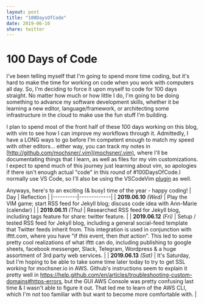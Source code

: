 ```yaml
---
layout: post
title: "100DaysOfCode"
date: 2019-06-10
share: twitter
---
```

# 100 Days of Code
I've been telling myself that I'm going to spend more time coding, but it's hard to make the time for working on code when you work with computers all day. So, I'm deciding to force it upon myself to code for 100 days straight. No matter how much or how little I do, I'm going to be doing something to advance my software development skills, whether it be learning a new editor, language/framework, or architecting some infrastructure in the cloud to make use the fun stuff I'm building. 

I plan to spend most of the front half of these 100 days working on this blog, with vim to see how I can improve my workflows through it. Admittedly, I have a LONG ways to go before I'm competent enough to match my speed with other editors... either way, you can track my notes in [http://github.com/mochsner/.vim](mochsner/.vim), where I'll be documentating things that I learn, as well as files for my vim customizations. I expect to spend much of this journey just learning about vim, so apologies if there isn't enough actual "code" in this round of #100DaysOfCode.I normally use VS Code, so I'll also be using the VSCodeVim [plugin](https://marketplace.visualstudio.com/items?itemName=vscodevim.vim) as well.

Anyways, here's to an exciting (& busy) time of the year - happy coding!
| Day | Reflection |
|----------|-------------|
| **2019.06.10** _(Wed)_ | Play the VIM game; start RSS feed for Jekyll blog; discuss code idea with Ann-Marie (calendar) |
| **2019.06.11** _(Thu)_ | Researched RSS feed for Jekyll blog, including tags feature for share: twitter feature. |
| **2019.06.12** _(Fri)_ | Setup / tested RSS feed for Jekyll blog, including a general social-feed template that Twitter feeds inherit from. This integration is used in conjunction with ifttt.com, where you have "if _this_ event, then _that_ action". This led to some pretty cool realizations of what ifttt can do, including publishing to google sheets, facebook messenger, Slack, Telegram, Wordpress & a huge assortment of 3rd party web services. |
| **2019.06.13** _(Sat)_ | It's Saturday, but I'm hoping to be able to take some time later today to try to get SSL working for mochsner.io in AWS. Github's instructions seem to explain it pretty well in https://help.github.com/en/articles/troubleshooting-custom-domains#https-errors, but the GUI AWS Console was pretty confusing last time & I wasn't able to figure it out. That led me to learn of the AWS CLI, which I'm not too familiar with but want to become more comfortable with. |
